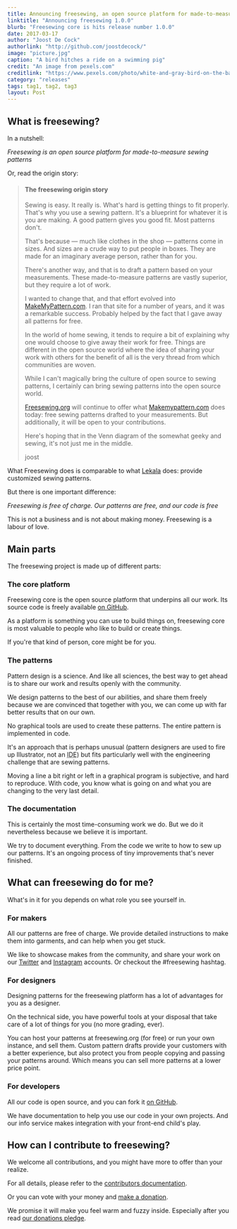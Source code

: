 ```yaml
---
title: Announcing freesewing, an open source platform for made-to-measure sewing patterns
linktitle: "Announcing freesewing 1.0.0"
blurb: "Freesewing core is hits release number 1.0.0"
date: 2017-03-17
author: "Joost De Cock"
authorlink: "http://github.com/joostdecock/"
image: "picture.jpg"
caption: "A bird hitches a ride on a swimming pig"
credit: "An image from pexels.com"
creditlink: "https://www.pexels.com/photo/white-and-gray-bird-on-the-bag-of-brown-and-black-pig-swimming-on-the-beach-during-daytime-66258/"
category: "releases"
tags: tag1, tag2, tag3
layout: Post
---
```

## What is freesewing?

In a nutshell:

<p class="display-3"><em>Freesewing is an open source platform for made-to-measure sewing patterns</em></p>

Or, read the origin story:

<blockquote class="comment" markdown=1>
<h4>The freesewing origin story</h4>
Sewing is easy. It really is.
What's hard is getting things to fit properly.
That's why you use a sewing pattern.
It's a blueprint for whatever it is you are making.
A good pattern gives you good fit. Most patterns don't.

That's because &mdash; much like clothes in the shop &mdash; patterns come in sizes.
And sizes are a crude way to put people in boxes.
They are made for an imaginary average person, rather than for you.

There's another way, and that is to draft a pattern based on your measurements.
These made-to-measure patterns are vastly superior, but they require a lot of work.

I wanted to change that, and that effort evolved into
[MakeMyPattern.com](https://makemypattern.com/).
I ran that site for a number of years, and it was a remarkable success.
Probably helped by the fact that I gave away all patterns for free.

In the world of home sewing, it tends to require a bit of
explaining why one would choose to give away their work for free.
Things are different in the open source world where the idea of
sharing your work with others for the benefit of all is
the very thread from which communities are woven.

While I can't magically bring the culture of open source
to sewing patterns, I certainly can bring sewing patterns
into the open source world.

[Freesewing.org](https://freesewing.org/) will continue to offer what
[Makemypattern.com](https://makemypattern.com/) does today:
free sewing patterns drafted to your measurements.
But additionally, it will be open to your contributions.

Here's hoping that in the Venn diagram of the somewhat geeky and sewing,
it's not just me in the middle.

joost
</blockquote>

What Freesewing does is comparable to what
[Lekala](https://www.lekala.co/) does:
provide customized sewing patterns.

But there is one important difference:

<p class="display-3" markdown=1><em>Freesewing is free of charge. Our patterns are free, and our code is free</em></p>


This is not a business and is not about making money. Freesewing is a labour of love.

## Main parts
The freesewing project is made up of different parts:

### The core platform
Freesewing core is the open source platform that underpins all our work.
Its source code is freely available [on GitHub](https://github.com/freesewing).

As a platform is something you can use to build things on, freesewing core
is most valuable to people who like to build or create things.

If you're that kind of person, core might be for you.

### The patterns
Pattern design is a science. And like all sciences, the best way to get ahead
is to share our work and results openly with the community.

We design patterns to the best of our abilities, and share them freely because we
are convinced that together with you, we can come up with far better results that
on our own.

No graphical tools are used to create these patterns. The entire pattern is implemented in code.

It's an approach that is perhaps unusual (pattern designers are used to fire up Illustrator, not an
<abbr title="Integrated Development Environment">IDE</abbr>) but fits particularly well with
the engineering challenge that are sewing patterns.

Moving a line a bit right or left in a graphical program is subjective,
and hard to reproduce. With code, you know what is going on and what you are changing to the
very last detail.

### The documentation
This is certainly the most time-consuming work we do.
But we do it nevertheless because we believe it is important.

We try to document everything. From the code we write to how to sew up our patterns.
It's an ongoing process of tiny improvements that's never finished.

## What can freesewing do for me?

What's in it for you depends on what role you see yourself in.

### For makers

All our patterns are free of charge. We provide detailed instructions to make them into garments,
and can help when you get stuck.

We like to showcase makes from the community, and share your work on our
[Twitter](https://twitter.com/freesewing_org) and
[Instagram](https://www.instagram.com/freesewing_org/)
accounts. Or checkout the #freesewing hashtag.

### For designers

Designing patterns for the freesewing platform has a lot of advantages for you as a designer.

On the technical side, you have powerful tools at your disposal that take care of a lot
of things for you (no more grading, ever).

You can host your patterns at freesewing.org (for free) or run your own
instance, and sell them. Custom pattern drafts provide your customers
with a better experience, but also protect you from people copying and passing your
patterns around. Which means you can sell more patterns at a lower price point.

### For developers

All our code is open source, and you can fork it [on GitHub](https://github.com/freesewing).

We have documentation to help you use our code in your own projects.
And our info service makes integration with your front-end child's play.

## How can I contribute to freesewing?

We welcome all contributions, and you might have more to offer than your realize.

For all details, please refer to the [contributors documentation](/contribute).

Or you can vote with your money and [make a donation](/donate).

We promise it will make you feel warm and fuzzy inside. Especially after
you read [our donations pledge](/donate/pledge).

